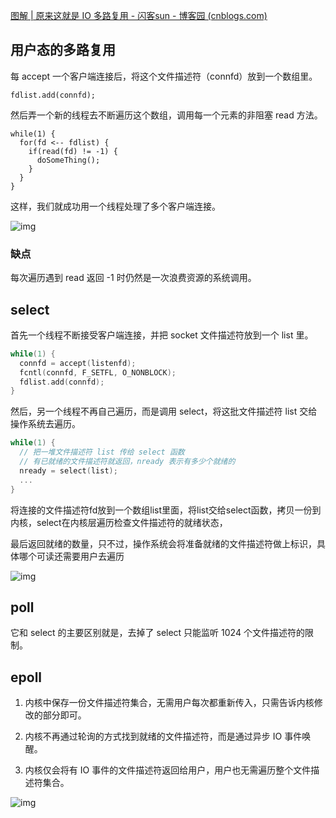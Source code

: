 [图解 | 原来这就是 IO 多路复用 - 闪客sun - 博客园 (cnblogs.com)](https://www.cnblogs.com/flashsun/p/14591563.html)



## 用户态的多路复用

每 accept 一个客户端连接后，将这个文件描述符（connfd）放到一个数组里。

```
fdlist.add(connfd);
```

然后弄一个新的线程去不断遍历这个数组，调用每一个元素的非阻塞 read 方法。

```
while(1) {
  for(fd <-- fdlist) {
    if(read(fd) != -1) {
      doSomeThing();
    }
  }
}
```

这样，我们就成功用一个线程处理了多个客户端连接。

![img](https://p6-tt-ipv6.byteimg.com/img/pgc-image/8c9573d80f5044a98f34718d07400fc5~tplv-obj.image)



### 缺点

每次遍历遇到 read 返回 -1 时仍然是一次浪费资源的系统调用。

## select

首先一个线程不断接受客户端连接，并把 socket 文件描述符放到一个 list 里。

```c++
while(1) {
  connfd = accept(listenfd);
  fcntl(connfd, F_SETFL, O_NONBLOCK);
  fdlist.add(connfd);
}
```

然后，另一个线程不再自己遍历，而是调用 select，将这批文件描述符 list 交给操作系统去遍历。

```c++
while(1) {
  // 把一堆文件描述符 list 传给 select 函数
  // 有已就绪的文件描述符就返回，nready 表示有多少个就绪的
  nready = select(list);
  ...
}
```

将连接的文件描述符fd放到一个数组list里面，将list交给select函数，拷贝一份到内核，select在内核层遍历检查文件描述符的就绪状态，

最后返回就绪的数量，只不过，操作系统会将准备就绪的文件描述符做上标识，具体哪个可读还需要用户去遍历

![img](https://p6-tt-ipv6.byteimg.com/img/pgc-image/567fa1ffacc84953ba48cb8074acce03~tplv-obj.image)

## poll

它和 select 的主要区别就是，去掉了 select 只能监听 1024 个文件描述符的限制。

## epoll

1. 内核中保存一份文件描述符集合，无需用户每次都重新传入，只需告诉内核修改的部分即可。

2. 内核不再通过轮询的方式找到就绪的文件描述符，而是通过异步 IO 事件唤醒。

3. 内核仅会将有 IO 事件的文件描述符返回给用户，用户也无需遍历整个文件描述符集合。

![img](https://p26-tt.byteimg.com/img/pgc-image/24b34419c9c4404c93ceba46a6e013f7~tplv-obj.image)